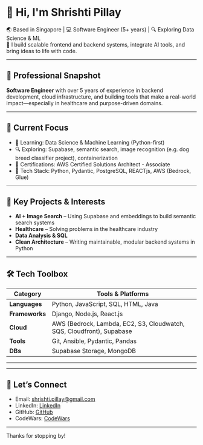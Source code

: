 # 👋 Hi, I'm Shrishti Pillay

🌏 Based in Singapore | 💻 Software Engineer (5+ years) | 🔍 Exploring Data Science & ML  
💬 I build scalable frontend and backend systems, integrate AI tools, and bring ideas to life with code.

---

## 💼 Professional Snapshot

**Software Engineer** with over 5 years of experience in backend development, cloud infrastructure, and building tools that make a real-world impact—especially in healthcare and purpose-driven domains.

---

## 📌 Current Focus

- 🧠 Learning: Data Science & Machine Learning (Python-first)
- 🔍 Exploring: Supabase, semantic search, image recognition (e.g. dog breed classifier project), containerization
- 📜 Certifications: AWS Certified Solutions Architect - Associate
- 🧰 Tech Stack: Python, Pydantic, PostgreSQL, REACTjs, AWS (Bedrock, Glue)

---

## 🧠 Key Projects & Interests

- **AI + Image Search** – Using Supabase and embeddings to build semantic search systems  
- **Healthcare** – Solving problems in the healthcare industry  
- **Data Analysis & SQL**  
- **Clean Architecture** – Writing maintainable, modular backend systems in Python

---

## 🛠 Tech Toolbox

| Category       | Tools & Platforms                     |
|----------------|----------------------------------------|
| **Languages**  | Python, JavaScript, SQL, HTML, Java |
| **Frameworks** | Django, Node.js, React.js                  |
| **Cloud**      | AWS (Bedrock, Lambda, EC2, S3, Cloudwatch, SQS, Cloudfront), Supabase
| **Tools**      | Git, Ansible, Pydantic, Pandas         |
| **DBs**        | Supabase Storage, MongoDB           |

---

---

## 🤝 Let’s Connect

- Email: shrishti.pillay@gmail.com  
- LinkedIn: [LinkedIn](https://www.linkedin.com/in/shrishti-pillay/)  
- GitHub: [GitHub](https://github.com/shrishti-pillay)
- CodeWars: [CodeWars](https://www.codewars.com/users/shrishti98)

---

Thanks for stopping by!
